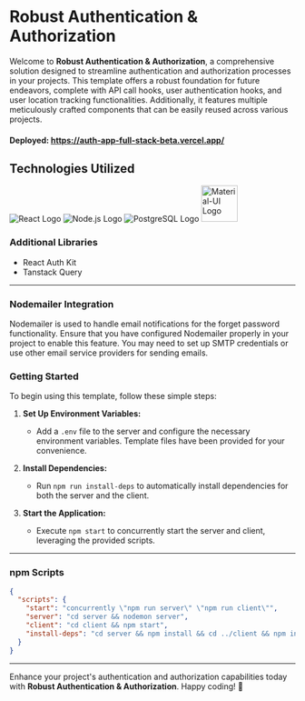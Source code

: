 # **Robust Authentication & Authorization**

Welcome to **Robust Authentication & Authorization**, a comprehensive solution designed to streamline authentication and authorization processes in your projects. This template offers a robust foundation for future endeavors, complete with API call hooks, user authentication hooks, and user location tracking functionalities. Additionally, it features multiple meticulously crafted components that can be easily reused across various projects.
#### Deployed: <a>https://auth-app-full-stack-beta.vercel.app/</a>
## Technologies Utilized

![React Logo](https://upload.wikimedia.org/wikipedia/commons/thumb/a/a7/React-icon.svg/64px-React-icon.svg.png) ![Node.js Logo](https://upload.wikimedia.org/wikipedia/commons/thumb/d/d9/Node.js_logo.svg/64px-Node.js_logo.svg.png) ![PostgreSQL Logo](https://upload.wikimedia.org/wikipedia/commons/thumb/2/29/Postgresql_elephant.svg/64px-Postgresql_elephant.svg.png) <img src="https://mui.com/static/logo.png" width="64" height="64" alt="Material-UI Logo">


### Additional Libraries
- React Auth Kit
- Tanstack Query
---

### Nodemailer Integration
Nodemailer is used to handle email notifications for the forget password functionality. Ensure that you have configured Nodemailer properly in your project to enable this feature. You may need to set up SMTP credentials or use other email service providers for sending emails.

### Getting Started

To begin using this template, follow these simple steps:

1. **Set Up Environment Variables:**
   - Add a `.env` file to the server and configure the necessary environment variables. Template files have been provided for your convenience.

2. **Install Dependencies:**
   - Run `npm run install-deps` to automatically install dependencies for both the server and the client.

3. **Start the Application:**
   - Execute `npm start` to concurrently start the server and client, leveraging the provided scripts.

---

### npm Scripts

```json
{
  "scripts": {
    "start": "concurrently \"npm run server\" \"npm run client\"",
    "server": "cd server && nodemon server",
    "client": "cd client && npm start",
    "install-deps": "cd server && npm install && cd ../client && npm install"
  }
}
```

---

Enhance your project's authentication and authorization capabilities today with **Robust Authentication & Authorization**. Happy coding! 🚀
